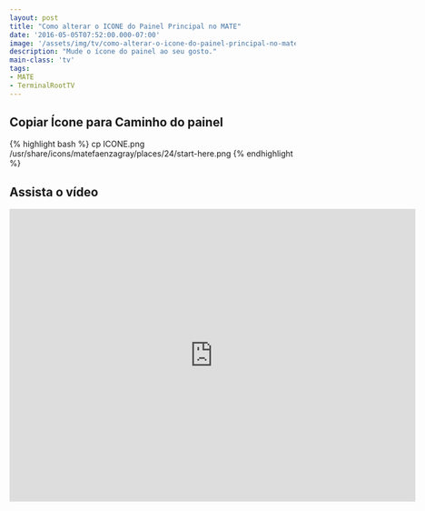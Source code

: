 ```yaml
---
layout: post
title: "Como alterar o ICONE do Painel Principal no MATE"
date: '2016-05-05T07:52:00.000-07:00'
image: '/assets/img/tv/como-alterar-o-icone-do-painel-principal-no-mate.jpg'
description: "Mude o ícone do painel ao seu gosto."
main-class: 'tv'
tags:
- MATE
- TerminalRootTV
---
```


## Copiar Ícone para Caminho do painel
{% highlight bash %}
cp ICONE.png /usr/share/icons/matefaenzagray/places/24/start-here.png
{% endhighlight %}

## Assista o vídeo

<iframe allowfullscreen="" frameborder="0" height="515" src="https://www.youtube.com/embed/okcgOhQL6jc" width="715"></iframe> 

